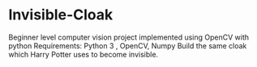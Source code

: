 # Invisible-Cloak
Beginner level computer vision project implemented using OpenCV with python
Requirements: Python 3 , OpenCV, Numpy
Build the same cloak which Harry Potter uses to become invisible.

